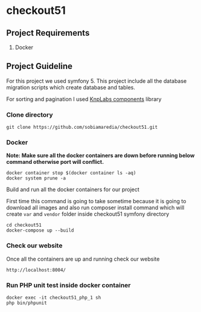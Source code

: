 # checkout51

## Project Requirements
1) Docker

## Project Guideline

For this project we used symfony 5. 
This project include all the database migration scripts 
which create database and tables. 

For sorting and pagination I used [KnpLabs components](https://github.com/KnpLabs/knp-components) library


### Clone directory

```shell script
git clone https://github.com/sobiamaredia/checkout51.git
```

### Docker

**Note: Make sure all the docker containers are down before 
running below command otherwise port will conflict.**

```shell script
docker container stop $(docker container ls -aq)
docker system prune -a
```
 
Build and run all the docker containers for our project

First time this command is going to take sometime because it is going to 
download all images and also run composer install command which will create 
`var` and `vendor` folder inside checkout51 symfony directory

```shell script
cd checkout51
docker-compose up --build
```

### Check our website

Once all the containers are up and running check our website

```shell script
http://localhost:8004/
```

### Run PHP unit test inside docker container 

```shell script
docker exec -it checkout51_php_1 sh
php bin/phpunit
```


